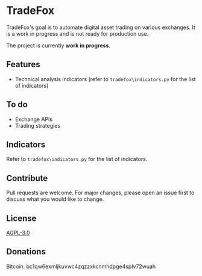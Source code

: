 # TradeFox

TradeFox's goal is to automate digital asset trading on various exchanges. It is a work in progress and is not ready for production use.

The project is currently __work in progress__.

## Features

- Technical analysis indicators (refer to `tradefox\indicators.py` for the list of indicators)

## To do
- Exchange APIs
- Trading strategies

## Indicators
Refer to `tradefox\indicators.py` for the list of indicators.

## Contribute
Pull requests are welcome. For major changes, please open an issue first to discuss what you would like to change.

## License
[AGPL-3.0](https://www.gnu.org/licenses/agpl-3.0.en.html)

## Donations
Bitcoin: bc1qw6exmljkuvwc4zqzzxkcnmhdpge4splv72wuah
